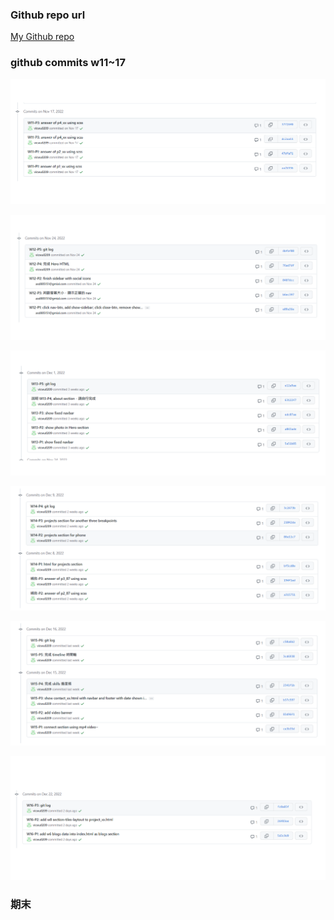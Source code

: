 ### Github repo url

[My Github repo](https://github.com/vicwu0209/1111.sweb.1N-demo.87-.git)

### github commits w11~17

![](w11-87.png)

![](w12-87.png)

![](w13-87.png)

![](w14-87.png)

![](w15-87.png)

![](w16-87.png)

### 期末
